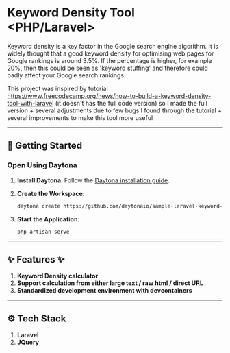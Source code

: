 # Keyword Density Tool <PHP/Laravel>

Keyword density is a key factor in the Google search engine algorithm. It is widely thought that a good keyword density for optimising web pages for Google rankings is around 3.5%. If the percentage is higher, for example 20%, then this could be seen as 'keyword stuffing' and therefore could badly affect your Google search rankings.

This project was inspired by tutorial https://www.freecodecamp.org/news/how-to-build-a-keyword-density-tool-with-laravel (it doesn't has the full code version) so I made the full version + several adjustments due to few bugs I found through the tutorial + several improvements to make this tool more useful

---

## 🚀 Getting Started  

### Open Using Daytona  

1. **Install Daytona**: Follow the [Daytona installation guide](https://www.daytona.io/docs/installation/installation/).  
2. **Create the Workspace**:  
   ```bash
   daytona create https://github.com/daytonaio/sample-laravel-keyword-density.git
   ```  

3. **Start the Application**:  
   ```bash  
   php artisan serve
   ```  

---

## ✨ Features ✨
1. **Keyword Density calculator**
2. **Support calculation from either large text / raw html / direct URL**
3. **Standardized development environment with devcontainers**

---

## ⚙️ Tech Stack 
1. **Laravel**
2. **JQuery**
